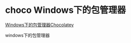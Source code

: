# choco Windows下的包管理器


[Windows下的包管理器Chocolatey](http://blog.csdn.net/u011054333/article/details/51484943)

windows下的包管理器

